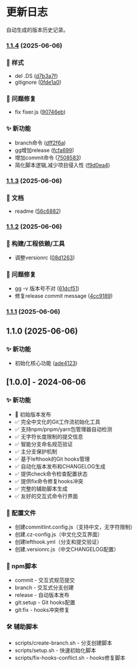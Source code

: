 # 更新日志

自动生成的版本历史记录。


### [1.1.4](https://github.com/wuding129/gitgrove/compare/v1.1.3...v1.1.4) (2025-06-06)


### 💄 样式

* del .DS ([d7b3a7f](https://github.com/wuding129/gitgrove/commit/d7b3a7f0f73af1baef1feec9073ff71cddcfc67a))
* gitignore ([0fde1a0](https://github.com/wuding129/gitgrove/commit/0fde1a00ebfb9e897a0bb1bdd10aa85d31f0fed2))


### 🐛 问题修复

* fix fixer.js ([90746eb](https://github.com/wuding129/gitgrove/commit/90746ebc8d22fc7ca4d142ef662da59bc9a2d689))


### ✨ 新功能

* branch命令 ([dff2f6a](https://github.com/wuding129/gitgrove/commit/dff2f6a2d697f684832e333407e3f68216fe3712))
* gg增加release ([fcfa699](https://github.com/wuding129/gitgrove/commit/fcfa6997e779e95ff73b04d618963de8fe61fcf7))
* 增加commit命令 ([7508583](https://github.com/wuding129/gitgrove/commit/7508583b9d6bb8447634fbf3b47ea7baccb8c893))
* 简化脚本逻辑,减少项目侵入性 ([f9d0ea4](https://github.com/wuding129/gitgrove/commit/f9d0ea4f0ee933b6d8d214d47c0ebb7cfbcb78bc))

### [1.1.3](https://github.com/wuding129/gitgrove/compare/v1.1.2...v1.1.3) (2025-06-06)


### 📝 文档

* readme ([56c6882](https://github.com/wuding129/gitgrove/commit/56c68823b2f6b9f363be70f684efbc873fffa762))

### [1.1.2](https://github.com/wuding129/gitgrove/compare/v1.1.1...v1.1.2) (2025-06-06)


### 🔧 构建/工程依赖/工具

* 调整versionrc ([08d1263](https://github.com/wuding129/gitgrove/commit/08d1263cea0dc12f3b4da8678a3daef06d1a60bf))


### 🐛 问题修复

* gg -v 版本号不对 ([61dcf51](https://github.com/wuding129/gitgrove/commit/61dcf5191efdf70b21ff812e575078d53719a7b5))
* 修复release commit message ([4cc9189](https://github.com/wuding129/gitgrove/commit/4cc9189ac5569d7d17839e73e957173ec1027111))

### [1.1.1](https://github.com/wuding129/gitgrove/compare/v1.1.0...v1.1.1) (2025-06-06)

## 1.1.0 (2025-06-06)


### ✨ 新功能

* 初始化核心功能 ([ade4123](https://github.com/wuding129/gitgrove/commit/ade41234d643abc7faf4deed6c1382a23d90859b))

## [1.0.0] - 2024-06-06

### ✨ 新功能

- 🎉 初始版本发布
- ✅ 完全中文化的Git工作流初始化工具
- ✅ 支持npm/pnpm/yarn包管理器自动检测
- ✅ 无字符长度限制的提交信息
- ✅ 智能分支命名规范验证
- ✅ 主分支保护机制
- ✅ 基于lefthook的Git hooks管理
- ✅ 自动化版本发布和CHANGELOG生成
- ✅ 提供check命令检查配置状态
- ✅ 提供fix命令修复hooks冲突
- ✅ 完整的辅助脚本生成
- ✅ 友好的交互式命令行界面

### 🔧 配置文件

- 创建commitlint.config.js（支持中文，无字符限制）
- 创建.cz-config.js（中文化交互界面）
- 创建lefthook.yml（分支和提交验证）
- 创建.versionrc.js（中文CHANGELOG配置）

### 📜 npm脚本

- commit - 交互式规范提交
- branch - 交互式分支创建
- release - 自动版本发布
- git:setup - Git hooks配置
- git:fix - hooks冲突修复

### 🛠️ 辅助脚本

- scripts/create-branch.sh - 分支创建脚本
- scripts/setup.sh - 快速初始化脚本
- scripts/fix-hooks-conflict.sh - hooks修复脚本
